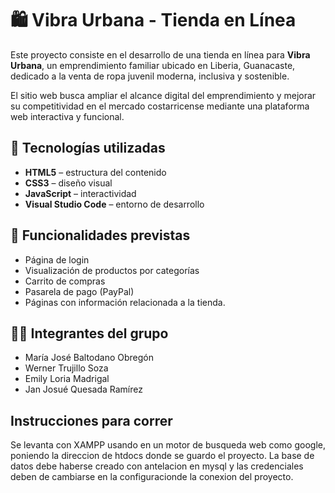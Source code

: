 # 🛍️ Vibra Urbana - Tienda en Línea

Este proyecto consiste en el desarrollo de una tienda en línea para **Vibra Urbana**, un emprendimiento familiar ubicado en Liberia, Guanacaste, dedicado a la venta de ropa juvenil moderna, inclusiva y sostenible. 

El sitio web busca ampliar el alcance digital del emprendimiento y mejorar su competitividad en el mercado costarricense mediante una plataforma web interactiva y funcional.

## 🚀 Tecnologías utilizadas

- **HTML5** – estructura del contenido
- **CSS3** – diseño visual
- **JavaScript** – interactividad
- **Visual Studio Code** – entorno de desarrollo

## 🧠 Funcionalidades previstas

- Página de login
- Visualización de productos por categorías
- Carrito de compras
- Pasarela de pago (PayPal)
- Páginas con información relacionada a la tienda.

## 👨‍💻 Integrantes del grupo

- María José Baltodano Obregón
- Werner Trujillo Soza
- Emily Loria Madrigal
- Jan Josué Quesada Ramírez


## Instrucciones para correr

Se levanta con XAMPP usando en un motor de busqueda web como google, poniendo la direccion de htdocs donde se guardo el proyecto.
La base de datos debe haberse creado con antelacion en mysql y las credenciales deben de cambiarse en la configuracionde la conexion del proyecto.

